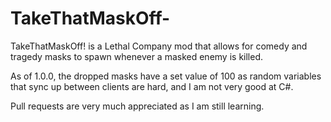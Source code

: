# TakeThatMaskOff-
TakeThatMaskOff! is a Lethal Company mod that allows for comedy and tragedy masks to spawn whenever a masked enemy is killed.

As of 1.0.0, the dropped masks have a set value of 100 as random variables that sync up between clients are hard, and I am not very good at C#.

Pull requests are very much appreciated as I am still learning.
